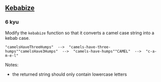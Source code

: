 <h2><a href=https://www.codewars.com/kata/57f8ff867a28db569e000c4a/train/python target="_blank">Kebabize</a></h2><h3>6 kyu</h3><p>Modify the <code>kebabize</code> function so that it converts a camel case string into a kebab case.</p><pre><code>"camelsHaveThreeHumps"  --&gt;  "camels-have-three-humps""camelsHave3Humps"  --&gt;  "camels-have-humps""CAMEL"  --&gt;  "c-a-m-e-l"</code></pre><p>Notes:</p><ul><li>the returned string should only contain lowercase letters</li></ul>